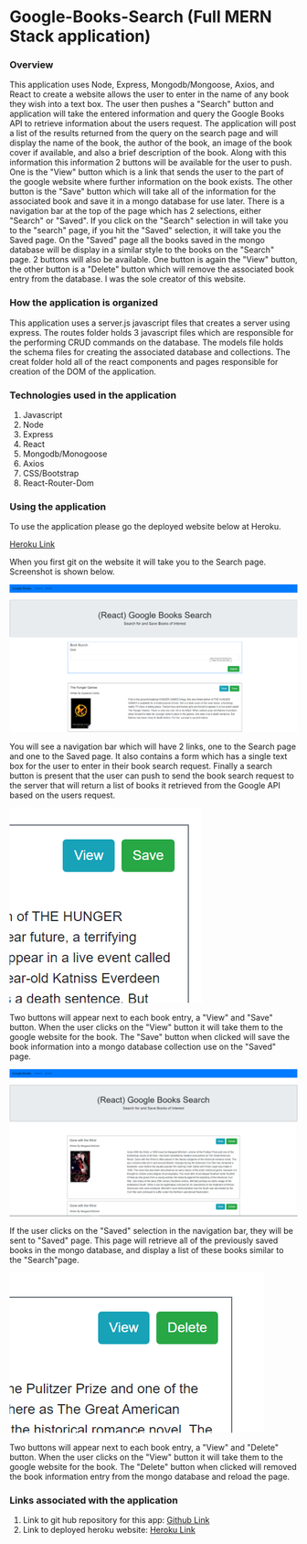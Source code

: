 # Google-Books-Search (Full MERN Stack application)

### Overview
This application uses Node, Express, Mongodb/Mongoose, Axios, and React to create a website allows the user to enter in the name of any book they wish into a text box.  The user then pushes a "Search" button and application will take the entered information and query the Google Books API to retrieve information about the users request.  The application will post a list of the results returned from the query on the search page and will display the name of the book, the author of the book, an image of the book cover if available, and also a brief description of the book.  Along with this information this information 2 buttons will be available for the user to push.  One is the "View" button which is a link that sends the user to the part of the google website where further information on the book exists.  The other button is the "Save" button which will take all of the information for the associated book and save it in a mongo database for use later.  There is a navigation bar at the top of the page which has 2 selections, either "Search" or "Saved".  If you click on the "Search" selection in will take you to the "search" page, if you hit the "Saved" selection, it will take you the Saved page.  On the "Saved" page all the books saved in the mongo database will be display in a similar style to the books on the "Search" page.  2 buttons will also be available.  One button is again the "View" button, the other button is a "Delete" button which will remove the associated book entry from the database.  I was the sole creator of this website.

### How the application is organized
This application uses a server.js javascript files that creates a server using express.  The routes folder holds 3 javascript files which are responsible for the performing CRUD commands on the database.  The models file holds the schema files for creating the associated database and collections.  The creat folder hold all of the react components and pages responsible for creation of the DOM of the application.


### Technologies used in the application
1.  Javascript
2.  Node
3.  Express
4.  React
5.  Mongodb/Monogoose
6.  Axios
7.  CSS/Bootstrap
8.  React-Router-Dom

### Using the application
To use the application please go the deployed website below at Heroku.

  [Heroku Link](https://gentle-waters-40637.herokuapp.com/)

When you first git on the website it will take you to the Search page.  Screenshot is shown below.


  ![Image of screenshot](images/search_page.png)

You will see a navigation bar which will have 2 links, one to the Search page and one to the Saved page.  It also contains a form which has a single text box for the user to enter in their book search request.  Finally a search button is present that the user can push to send the book search request to the server that will return a list of books it retrieved from the Google API based on the users request.

  ![Image of screenshot](images/buttons_image2.png)

Two buttons will appear next to each book entry, a "View" and "Save"  button.  When the user clicks on the "View" button it will take them to the google website for the book.  The "Save" button when clicked will save the book information into a mongo database collection use on the "Saved" page.

  ![Image of screenshot](images/saved_page.png)

If the user clicks on the "Saved" selection in the navigation bar, they will be sent to "Saved" page.  This page will retrieve all of the previously saved books in the mongo database, and display a list of these books similar to the "Search"page.

  ![Image of screenshot](images/buttons_image1.png)

Two buttons will appear next to each book entry, a "View" and "Delete" button.  When the user clicks on the "View" button it will take them to the google website for the book.  The "Delete" button when clicked will removed the book information entry from the mongo database and reload the page.

### Links associated with the application
1.  Link to git hub repository for this app:  [Github Link](https://github.com/eozuna3/Google-Books-Search)
2.  Link to deployed heroku website:  [Heroku Link](https://gentle-waters-40637.herokuapp.com/)